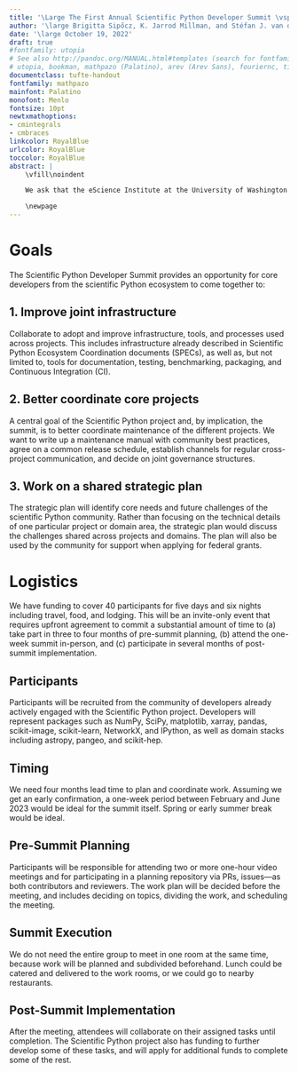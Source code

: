 ```yaml
---
title: '\Large The First Annual Scientific Python Developer Summit \vspace{2cm}'
author: '\large Brigitta Sipőcz, K. Jarrod Millman, and Stéfan J. van der Walt \newline Scientific Python $\; \diamond \;$ \url{https://scientific-python.org} \vspace{0.5cm}'
date: '\large October 19, 2022'
draft: true
#fontfamily: utopia
# See also http://pandoc.org/MANUAL.html#templates (search for fontfamily)
# utopia, bookman, mathpazo (Palatino), arev (Arev Sans), fouriernc, times, libertine, lmodern
documentclass: tufte-handout
fontfamily: mathpazo
mainfont: Palatino
monofont: Menlo
fontsize: 10pt
newtxmathoptions:
- cmintegrals
- cmbraces
linkcolor: RoyalBlue
urlcolor: RoyalBlue
toccolor: RoyalBlue
abstract: |
    \vfill\noindent

    We ask that the eScience Institute at the University of Washington sponsor the first annual Scientific Python Developer Summit by providing workspaces for up to forty participants, who will develop shared infrastructure for libraries in the scientific Python ecosystem. The week-long summit will take place sometime between February and June 2023.

    \newpage
---
```


# Goals

The Scientific Python Developer Summit provides an opportunity for core developers
from the scientific Python ecosystem to come together to:

## 1. Improve joint infrastructure

Collaborate to adopt and improve infrastructure, tools, and processes
used across projects. This includes infrastructure already described
in Scientific Python Ecosystem Coordination documents (SPECs), as well
as, but not limited to, tools for documentation, testing, benchmarking,
packaging, and Continuous Integration (CI).

## 2. Better coordinate core projects

A central goal of the Scientific Python project and, by implication, the summit, is to better coordinate maintenance of the different projects.
We want to write up a maintenance manual with community best practices, agree on a common release schedule, establish channels for regular cross-project communication, and decide on joint governance structures.

## 3. Work on a shared strategic plan

The strategic plan will identify core needs and future challenges of the scientific Python community.
Rather than focusing on the technical details of one particular project or domain area, the strategic plan would discuss the challenges shared across projects and domains.
The plan will also be used by the community for support when applying for federal grants.

# Logistics

We have funding to cover 40 participants for five days and six nights including travel, food, and lodging.
This will be an invite-only event that requires upfront agreement to commit a substantial amount of time to
(a) take part in three to four months of pre-summit planning,
(b) attend the one-week summit in-person, and
(c) participate in several months of post-summit implementation.

## Participants

Participants will be recruited from the community of developers already actively engaged with the Scientific Python project.
Developers will represent packages such as NumPy, SciPy, matplotlib, xarray, pandas, scikit-image, scikit-learn, NetworkX, and IPython, as well as domain stacks including astropy, pangeo, and scikit-hep.

## Timing

We need four months lead time to plan and coordinate work.
Assuming we get an early confirmation, a one-week period between February and June 2023 would be ideal for the summit itself. Spring or early summer break would be ideal.

## Pre-Summit Planning

Participants will be responsible for attending two or more one-hour video meetings and for
participating in a planning repository via PRs, issues—as both contributors and reviewers.
The work plan will be decided before the meeting, and includes deciding on topics, dividing the work, and scheduling the meeting.

## Summit Execution

We do not need the entire group to meet in one room at the same time, because work will be planned and subdivided beforehand.
Lunch could be catered and delivered to the work rooms, or we could go to nearby restaurants.

## Post-Summit Implementation

After the meeting, attendees will collaborate on their assigned tasks until completion.
The Scientific Python project also has funding to further develop some of these tasks, and will apply for additional funds to complete some of the rest.
